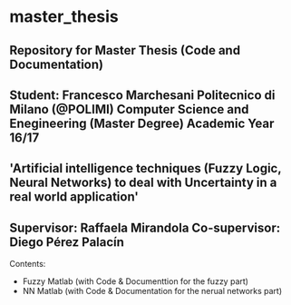 # master_thesis
Repository for Master Thesis (Code and Documentation)
---
Student: Francesco Marchesani 
Politecnico di Milano (@POLIMI)
Computer Science and Enegineering (Master Degree)
Academic Year 16/17
---
'Artificial intelligence techniques (Fuzzy Logic, Neural Networks) 
to deal with Uncertainty in a real world application'
---
Supervisor: Raffaela Mirandola
Co-supervisor: Diego Pérez Palacín 
---
Contents:
* Fuzzy Matlab (with Code & Documenttion for the fuzzy part)
* NN Matlab (with Code & Documentation for the nerual networks part)


